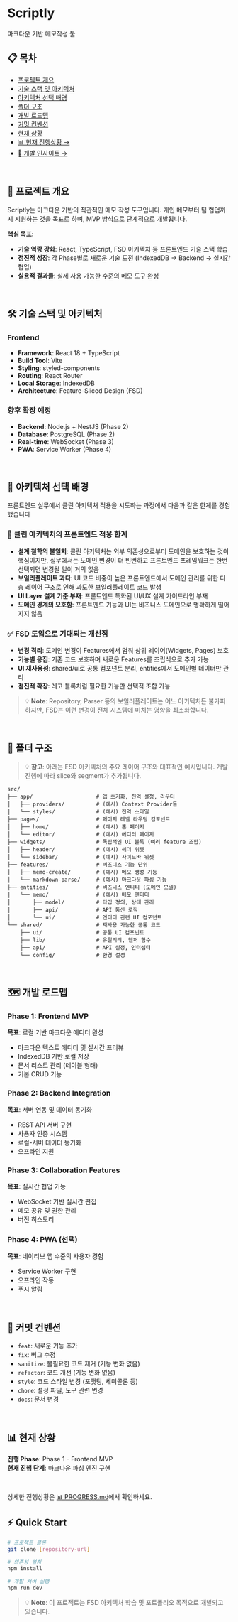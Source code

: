 # Scriptly

마크다운 기반 메모작성 툴

## 📋 목차

- [프로젝트 개요](#-프로젝트-개요)
- [기술 스택 및 아키텍처](#-기술-스택-및-아키텍처)
- [아키텍처 선택 배경](#-아키텍처-선택-배경)
- [폴더 구조](#-폴더-구조)
- [개발 로드맵](#-개발-로드맵)
- [커밋 컨벤션](#-커밋-컨벤션)
- [현재 상황](#-현재-상황)
- [📊 현재 진행상황 →](./.docs/PROGRESS.md)
- [🎯 개발 인사이트 →](./.docs/INSIGHTS.md)

<br>

## 🚀 프로젝트 개요

Scriptly는 마크다운 기반의 직관적인 메모 작성 도구입니다. 개인 메모부터 팀 협업까지 지원하는 것을 목표로 하며, MVP 방식으로 단계적으로 개발됩니다.

**핵심 목표:**

- **기술 역량 강화**: React, TypeScript, FSD 아키텍처 등 프론트엔드 기술 스택 학습
- **점진적 성장**: 각 Phase별로 새로운 기술 도전 (IndexedDB → Backend → 실시간 협업)
- **실용적 결과물**: 실제 사용 가능한 수준의 메모 도구 완성

<br>

## 🛠 기술 스택 및 아키텍처

### Frontend

- **Framework**: React 18 + TypeScript
- **Build Tool**: Vite
- **Styling**: styled-components
- **Routing**: React Router
- **Local Storage**: IndexedDB
- **Architecture**: Feature-Sliced Design (FSD)

### 향후 확장 예정

- **Backend**: Node.js + NestJS (Phase 2)
- **Database**: PostgreSQL (Phase 2)
- **Real-time**: WebSocket (Phase 3)
- **PWA**: Service Worker (Phase 4)

<br>

## 🎯 아키텍처 선택 배경

프론트엔드 실무에서 클린 아키텍처 적용을 시도하는 과정에서 다음과 같은 한계를 경험했습니다

### 🚨 클린 아키텍처의 프론트엔드 적용 한계

- **설계 철학의 불일치**: 클린 아키텍처는 외부 의존성으로부터 도메인을 보호하는 것이 핵심이지만, 실무에서는 도메인 변경이 더 빈번하고 프론트엔드 프레임워크는 한번 선택되면 변경될 일이 거의 없음
- **보일러플레이트 과다**: UI 코드 비중이 높은 프론트엔드에서 도메인 관리를 위한 다층 레이어 구조로 인해 과도한 보일러플레이트 코드 발생
- **UI Layer 설계 기준 부재**: 프론트엔드 특화된 UI/UX 설계 가이드라인 부재
- **도메인 경계의 모호함**: 프론트엔드 기능과 UI는 비즈니스 도메인으로 명확하게 떨어지지 않음

### ✅ FSD 도입으로 기대되는 개선점

- **변경 격리**: 도메인 변경이 Features에서 멈춰 상위 레이어(Widgets, Pages) 보호
- **기능별 응집**: 기존 코드 보호하며 새로운 Features를 조립식으로 추가 가능
- **UI 재사용성**: shared/ui로 공통 컴포넌트 분리, entities에서 도메인별 데이터만 관리
- **점진적 확장**: 레고 블록처럼 필요한 기능만 선택적 조합 가능

> 💡 **Note**: Repository, Parser 등의 보일러플레이트는 어느 아키텍처든 불가피하지만, FSD는 이런 변경이 전체 시스템에 미치는 영향을 최소화합니다.

<br>

## 📁 폴더 구조

> 💡 **참고**: 아래는 FSD 아키텍처의 주요 레이어 구조와 대표적인 예시입니다. 개발 진행에 따라 slice와 segment가 추가됩니다.

```
src/
├── app/                    # 앱 초기화, 전역 설정, 라우터
│   ├── providers/          # (예시) Context Provider들
│   └── styles/             # (예시) 전역 스타일
├── pages/                  # 페이지 레벨 라우팅 컴포넌트
│   ├── home/               # (예시) 홈 페이지
│   └── editor/             # (예시) 에디터 페이지
├── widgets/                # 독립적인 UI 블록 (여러 feature 조합)
│   ├── header/             # (예시) 헤더 위젯
│   └── sidebar/            # (예시) 사이드바 위젯
├── features/               # 비즈니스 기능 단위
│   ├── memo-create/        # (예시) 메모 생성 기능
│   └── markdown-parse/     # (예시) 마크다운 파싱 기능
├── entities/               # 비즈니스 엔티티 (도메인 모델)
│   └── memo/               # (예시) 메모 엔티티
│       ├── model/          # 타입 정의, 상태 관리
│       ├── api/            # API 통신 로직
│       └── ui/             # 엔티티 관련 UI 컴포넌트
└── shared/                 # 재사용 가능한 공통 코드
    ├── ui/                 # 공통 UI 컴포넌트
    ├── lib/                # 유틸리티, 헬퍼 함수
    ├── api/                # API 설정, 인터셉터
    └── config/             # 환경 설정
```

<br>

## 🗺 개발 로드맵

### Phase 1: Frontend MVP

**목표**: 로컬 기반 마크다운 에디터 완성

- 마크다운 텍스트 에디터 및 실시간 프리뷰
- IndexedDB 기반 로컬 저장
- 문서 리스트 관리 (테이블 형태)
- 기본 CRUD 기능

### Phase 2: Backend Integration

**목표**: 서버 연동 및 데이터 동기화

- REST API 서버 구현
- 사용자 인증 시스템
- 로컬-서버 데이터 동기화
- 오프라인 지원

### Phase 3: Collaboration Features

**목표**: 실시간 협업 기능

- WebSocket 기반 실시간 편집
- 메모 공유 및 권한 관리
- 버전 히스토리

### Phase 4: PWA (선택)

**목표**: 네이티브 앱 수준의 사용자 경험

- Service Worker 구현
- 오프라인 작동
- 푸시 알림

<br>

## 📝 커밋 컨벤션

- `feat`: 새로운 기능 추가
- `fix`: 버그 수정
- `sanitize`: 불필요한 코드 제거 (기능 변화 없음)
- `refactor`: 코드 개선 (기능 변화 없음)
- `style`: 코드 스타일 변경 (포맷팅, 세미콜론 등)
- `chore`: 설정 파일, 도구 관련 변경
- `docs`: 문서 변경

<br>

## 📊 현재 상황

**진행 Phase**: Phase 1 - Frontend MVP  
**현재 진행 단계**: 마크다운 파싱 엔진 구현

<br>

상세한 진행상황은 [📊 PROGRESS.md](./.docs/PROGRESS.md)에서 확인하세요.

## ⚡ Quick Start

```bash
# 프로젝트 클론
git clone [repository-url]

# 의존성 설치
npm install

# 개발 서버 실행
npm run dev
```

> 💡 **Note**: 이 프로젝트는 FSD 아키텍처 학습 및 포트폴리오 목적으로 개발되고 있습니다.
